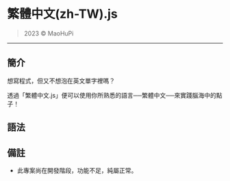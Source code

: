 # 繁體中文(zh-TW).js

> 2023 © MaoHuPi

---

## 簡介

想寫程式，但又不想泡在英文單字裡嗎？

透過「繁體中文.js」便可以使用你所熟悉的語言──繁體中文──來實踐腦海中的點子！

## 語法

### 



## 備註

* 此專案尚在開發階段，功能不足，純屬正常。

